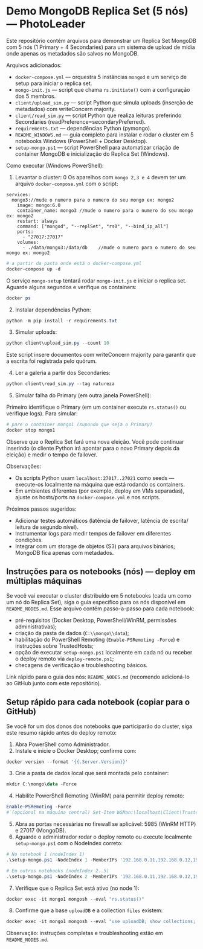 # Demo MongoDB Replica Set (5 nós) — PhotoLeader

Este repositório contém arquivos para demonstrar um Replica Set MongoDB com 5 nós
(1 Primary + 4 Secondaries) para um sistema de upload de mídia onde apenas os
metadados são salvos no MongoDB.

Arquivos adicionados:

- `docker-compose.yml` — orquestra 5 instâncias `mongod` e um serviço de setup para iniciar o replica set.
- `mongo-init.js` — script que chama `rs.initiate()` com a configuração dos 5 membros.
- `client/upload_sim.py` — script Python que simula uploads (inserção de metadados) com writeConcern majority.
- `client/read_sim.py` — script Python que realiza leituras preferindo Secondaries (readPreference=secondaryPreferred).
- `requirements.txt` — dependências Python (pymongo).
- `README_WINDOWS.md` — guia completo para instalar e rodar o cluster em 5 notebooks Windows (PowerShell + Docker Desktop).
- `setup-mongo.ps1` — script PowerShell para automatizar criação de container MongoDB e inicialização do Replica Set (Windows).

Como executar (Windows PowerShell):

1) Levantar o cluster:
0
Os aparelhos com `mongo 2,3 e 4` devem ter um arquivo `docker-compose.yml` com o script:

```code
services:
  mongo3://mude o numero para o numero do seu mongo ex: mongo2
    image: mongo:6.0
    container_name: mongo3 //mude o numero para o numero do seu mongo ex: mongo2
    restart: always
    command: ["mongod", "--replSet", "rs0", "--bind_ip_all"]
    ports:
      - "27017:27017"
    volumes:
      - ./data/mongo3:/data/db    //mude o numero para o numero do seu mongo ex: mongo2
````

```powershell
# a partir da pasta onde está o docker-compose.yml
docker-compose up -d
```

O serviço `mongo-setup` tentará rodar `mongo-init.js` e iniciar o replica set. Aguarde alguns segundos e verifique os containers:

```powershell
docker ps
```

2) Instalar dependências Python:

```powershell
python -m pip install -r requirements.txt
```

3) Simular uploads:

```powershell
python client\upload_sim.py --count 10
```

Este script insere documentos com writeConcern majority para garantir que a escrita foi registrada pelo quórum.

4) Ler a galeria a partir dos Secondaries:

```powershell
python client\read_sim.py --tag natureza
```

5) Simular falha do Primary (em outra janela PowerShell):

Primeiro identifique o Primary (em um container execute `rs.status()` ou verifique logs). Para simular:

```powershell
# pare o container mongo1 (supondo que seja o Primary)
docker stop mongo1
```

Observe que o Replica Set fará uma nova eleição. Você pode continuar inserindo (o cliente Python irá apontar para o novo Primary depois da eleição) e medir o tempo de failover.

Observações:

- Os scripts Python usam `localhost:27017..27021` como seeds — execute-os localmente na máquina que está rodando os containers.
- Em ambientes diferentes (por exemplo, deploy em VMs separadas), ajuste os hosts/ports na `docker-compose.yml` e nos scripts.

Próximos passos sugeridos:

- Adicionar testes automáticos (latência de failover, latência de escrita/ leitura de segundo nível).
- Instrumentar logs para medir tempos de failover em diferentes condições.
- Integrar com um storage de objetos (S3) para arquivos binários; MongoDB fica apenas com metadados.

Instruções para os notebooks (nós) — deploy em múltiplas máquinas
-----------------------------------------------------------------------

Se você vai executar o cluster distribuído em 5 notebooks (cada um como um nó do Replica Set), siga o guia específico para os nós disponível em `README_NODES.md`. Esse arquivo contém passo-a-passo para cada notebook:

- pré-requisitos (Docker Desktop, PowerShell/WinRM, permissões administrativas);
- criação da pasta de dados (`C:\\mongo\\data`);
- habilitação do PowerShell Remoting (`Enable-PSRemoting -Force`) e instruções sobre TrustedHosts;
- opção de executar `setup-mongo.ps1` localmente em cada nó ou receber o deploy remoto via `deploy-remote.ps1`;
- checagens de verificação e troubleshooting básicos.

Link rápido para o guia dos nós: `README_NODES.md` (recomendo adicioná-lo ao GitHub junto com este repositório).

Setup rápido para cada notebook (copiar para o GitHub)
-------------------------------------------------------

Se você for um dos donos dos notebooks que participarão do cluster, siga este resumo rápido antes do deploy remoto:

1) Abra PowerShell como Administrador.
2) Instale e inicie o Docker Desktop; confirme com:

```powershell
docker version --format '{{.Server.Version}}'
```

3) Crie a pasta de dados local que será montada pelo container:

```powershell
mkdir C:\mongo\data -Force
```

4) Habilite PowerShell Remoting (WinRM) para permitir deploy remoto:

```powershell
Enable-PSRemoting -Force
# (opcional na máquina central) Set-Item WSMan:\localhost\Client\TrustedHosts -Value "<lista-de-hosts>" -Concatenate
```

5) Abra as portas necessárias no firewall se aplicável: 5985 (WinRM HTTP) e 27017 (MongoDB).
6) Aguarde o administrador rodar o deploy remoto ou execute localmente `setup-mongo.ps1` com o NodeIndex correto:

```powershell
# No notebook 1 (nodeIndex 1)
.\setup-mongo.ps1 -NodeIndex 1 -MemberIPs '192.168.0.11,192.168.0.12,192.168.0.13,192.168.0.14,192.168.0.15' -CreateAdmin

# Em outros notebooks (nodeIndex 2..5)
.\setup-mongo.ps1 -NodeIndex 2 -MemberIPs '192.168.0.11,192.168.0.12,192.168.0.13,192.168.0.14,192.168.0.15'
```

7) Verifique que o Replica Set está ativo (no node 1):

```powershell
docker exec -it mongo1 mongosh --eval "rs.status()"
```

8) Confirme que a base `uploadDB` e a collection `files` existem:

```powershell
docker exec -it mongo1 mongosh --eval "use uploadDB; show collections; db.files.getIndexes();"
```

Observação: instruções completas e troubleshooting estão em `README_NODES.md`.

